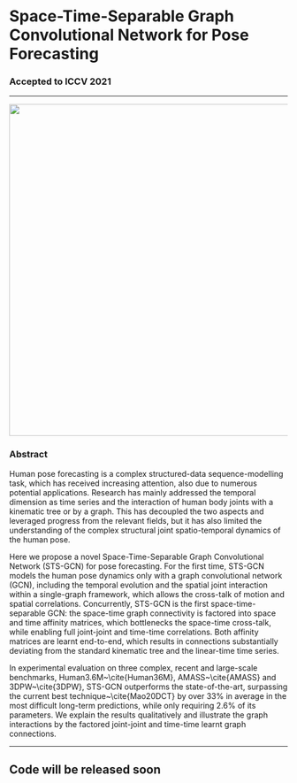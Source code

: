 # Space-Time-Separable Graph Convolutional Network for Pose Forecasting 
### Accepted to ICCV 2021

--------

<p align="center">
<image src="https://github.com/FraLuca/STSGCN/blob/main/pipeline-cameraready.pdf" width="600">
</p>

### Abstract 

Human pose forecasting is a complex structured-data sequence-modelling task, which has received increasing attention, also due to numerous potential applications. Research has mainly addressed the temporal dimension as time series and the interaction of human body joints with a kinematic tree or by a graph. This has decoupled the two aspects and leveraged progress from the relevant fields, but it has also limited the understanding of the complex structural joint spatio-temporal dynamics of the human pose.

Here we propose a novel Space-Time-Separable Graph Convolutional Network (STS-GCN) for pose forecasting. For the first time, STS-GCN models the human pose dynamics only with a graph convolutional network (GCN), including the temporal evolution and the spatial joint interaction within a single-graph framework, which allows the cross-talk of motion and spatial correlations. Concurrently, STS-GCN is the first space-time-separable GCN: the space-time graph connectivity is factored into space and time affinity matrices, which bottlenecks the space-time cross-talk, while enabling full joint-joint and time-time correlations. Both affinity matrices are learnt end-to-end, which results in connections substantially deviating from the standard kinematic tree and the linear-time time series.

In experimental evaluation on three complex, recent and large-scale benchmarks, Human3.6M~\cite{Human36M}, AMASS~\cite{AMASS} and 3DPW~\cite{3DPW}, STS-GCN outperforms the state-of-the-art, surpassing the current best technique~\cite{Mao20DCT} by over 33\% in average in the most difficult long-term predictions, while only requiring 
2.6\% of its parameters. We explain the results qualitatively and illustrate the graph interactions by the factored joint-joint and time-time learnt graph connections.

--------
## Code will be released soon 
